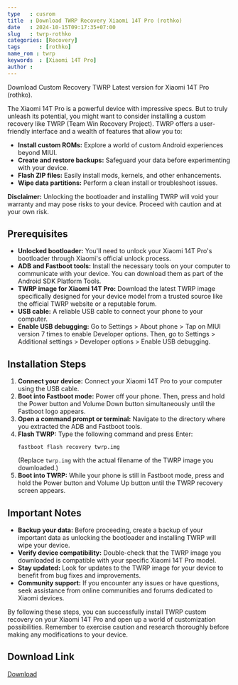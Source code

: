 ```yaml
---
type   : cusrom
title  : Download TWRP Recovery Xiaomi 14T Pro (rothko)
date   : 2024-10-15T09:17:35+07:00
slug   : twrp-rothko
categories: [Recovery]
tags      : [rothko]
name_rom : twrp
keywords  : [Xiaomi 14T Pro]
author : 
---
```


Download Custom Recovery TWRP Latest version for Xiaomi 14T Pro (rothko).


The Xiaomi 14T Pro is a powerful device with impressive specs. But to truly unleash its potential, you might want to consider installing a custom recovery like TWRP (Team Win Recovery Project). TWRP offers a user-friendly interface and a wealth of features that allow you to:

* **Install custom ROMs:** Explore a world of custom Android experiences beyond MIUI.
* **Create and restore backups:** Safeguard your data before experimenting with your device.
* **Flash ZIP files:** Easily install mods, kernels, and other enhancements.
* **Wipe data partitions:** Perform a clean install or troubleshoot issues.

**Disclaimer:** Unlocking the bootloader and installing TWRP will void your warranty and may pose risks to your device. Proceed with caution and at your own risk.

## Prerequisites

* **Unlocked bootloader:**  You'll need to unlock your Xiaomi 14T Pro's bootloader through Xiaomi's official unlock process. 
* **ADB and Fastboot tools:** Install the necessary tools on your computer to communicate with your device. You can download them as part of the Android SDK Platform Tools.
* **TWRP image for Xiaomi 14T Pro:** Download the latest TWRP image specifically designed for your device model from a trusted source like the official TWRP website or a reputable forum.
* **USB cable:** A reliable USB cable to connect your phone to your computer.
* **Enable USB debugging:** Go to Settings > About phone > Tap on MIUI version 7 times to enable Developer options. Then, go to Settings > Additional settings > Developer options > Enable USB debugging.

## Installation Steps

1. **Connect your device:** Connect your Xiaomi 14T Pro to your computer using the USB cable.
2. **Boot into Fastboot mode:** Power off your phone. Then, press and hold the Power button and Volume Down button simultaneously until the Fastboot logo appears.
3. **Open a command prompt or terminal:** Navigate to the directory where you extracted the ADB and Fastboot tools.
4. **Flash TWRP:** Type the following command and press Enter:
   ```
   fastboot flash recovery twrp.img
   ```
   (Replace `twrp.img` with the actual filename of the TWRP image you downloaded.)
5. **Boot into TWRP:**  While your phone is still in Fastboot mode, press and hold the Power button and Volume Up button until the TWRP recovery screen appears.

## Important Notes

* **Backup your data:** Before proceeding, create a backup of your important data as unlocking the bootloader and installing TWRP will wipe your device.
* **Verify device compatibility:** Double-check that the TWRP image you downloaded is compatible with your specific Xiaomi 14T Pro model.
* **Stay updated:** Look for updates to the TWRP image for your device to benefit from bug fixes and improvements.
* **Community support:** If you encounter any issues or have questions, seek assistance from online communities and forums dedicated to Xiaomi devices.

By following these steps, you can successfully install TWRP custom recovery on your Xiaomi 14T Pro and open up a world of customization possibilities. Remember to exercise caution and research thoroughly before making any modifications to your device.


## Download Link
[Download](/)

